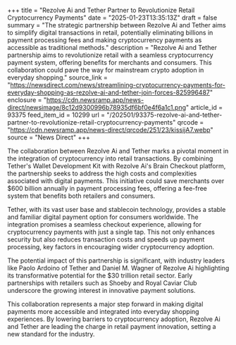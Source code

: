 +++
title = "Rezolve Ai and Tether Partner to Revolutionize Retail Cryptocurrency Payments"
date = "2025-01-23T13:35:13Z"
draft = false
summary = "The strategic partnership between Rezolve Ai and Tether aims to simplify digital transactions in retail, potentially eliminating billions in payment processing fees and making cryptocurrency payments as accessible as traditional methods."
description = "Rezolve Ai and Tether partnership aims to revolutionize retail with a seamless cryptocurrency payment system, offering benefits for merchants and consumers. This collaboration could pave the way for mainstream crypto adoption in everyday shopping."
source_link = "https://newsdirect.com/news/streamlining-cryptocurrency-payments-for-everyday-shopping-as-rezolve-ai-and-tether-join-forces-825996487"
enclosure = "https://cdn.newsramp.app/news-direct/newsimage/8c12d9300996b78935df6bf0e4f6a1c1.png"
article_id = 93375
feed_item_id = 10299
url = "/202501/93375-rezolve-ai-and-tether-partner-to-revolutionize-retail-cryptocurrency-payments"
qrcode = "https://cdn.newsramp.app/news-direct/qrcode/251/23/kissijA7.webp"
source = "News Direct"
+++

<p>The collaboration between Rezolve Ai and Tether marks a pivotal moment in the integration of cryptocurrency into retail transactions. By combining Tether's Wallet Development Kit with Rezolve Ai's Brain Checkout platform, the partnership seeks to address the high costs and complexities associated with digital payments. This initiative could save merchants over $600 billion annually in payment processing fees, offering a fee-free system that benefits both retailers and consumers.</p><p>Tether, with its vast user base and stablecoin technology, provides a stable and familiar digital payment option for consumers worldwide. The integration promises a seamless checkout experience, allowing for cryptocurrency payments with just a single tap. This not only enhances security but also reduces transaction costs and speeds up payment processing, key factors in encouraging wider cryptocurrency adoption.</p><p>The potential impact of this partnership is significant, with industry leaders like Paolo Ardoino of Tether and Daniel M. Wagner of Rezolve Ai highlighting its transformative potential for the $30 trillion retail sector. Early partnerships with retailers such as Shoeby and Royal Caviar Club underscore the growing interest in innovative payment solutions.</p><p>This collaboration represents a major step forward in making digital payments more accessible and integrated into everyday shopping experiences. By lowering barriers to cryptocurrency adoption, Rezolve Ai and Tether are leading the charge in retail payment innovation, setting a new standard for the industry.</p>